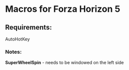 # Macros for Forza Horizon 5

## Requirements:

AutoHotKey

### Notes:

**SuperWheelSpin** - needs to be windowed on the left side
